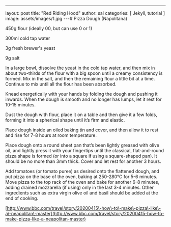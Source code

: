---
layout: post
title:  "Red Riding Hood"
author: sal
categories: [ Jekyll, tutorial ]
image: assets/images/1.jpg
---# Pizza Dough (Napolitana)

450g flour \(ideally 00, but can use 0 or 1\)

300ml cold tap water

3g fresh brewer's yeast

9g salt

In a large bowl, dissolve the yeast in the cold tap water, and then mix in about two\-thirds of the flour with a big spoon until a creamy consistency is formed. Mix in the salt, and then the remaining flour a little bit at a time. Continue to mix until all the flour has been absorbed.

Knead energetically with your hands by folding the dough and pushing it inwards. When the dough is smooth and no longer has lumps, let it rest for 10\-15 minutes.

Dust the dough with flour, place it on a table and then give it a few folds, forming it into a spherical shape until it’s firm and elastic.

Place dough inside an oiled baking tin and cover, and then allow it to rest and rise for 7\-8 hours at room temperature.

Place dough onto a round sheet pan that’s been lightly greased with olive oil, and lightly press it with your fingertips until the classical, flat\-and\-round pizza shape is formed \(or into a square if using a square\-shaped pan\). It should be no more than 3mm thick. Cover and let rest for another 3 hours.

Add tomatoes \(or tomato puree\) as desired onto the flattened dough, and put pizza on the base of the oven, baking at 250\-280°C for 5\-6 minutes. Move pizza to the top rack of the oven and bake for another 6\-8 minutes, adding drained mozzarella \(if using\) only in the last 3\-4 minutes. Other ingredients such as extra virgin olive oil and basil should be added at the end of cooking.

[http://www.bbc.com/travel/story/20200415\-how\-to\-make\-pizza\-like\-a\-neapolitan\-master](http://www.bbc.com/travel/story/20200415-how-to-make-pizza-like-a-neapolitan-master)
